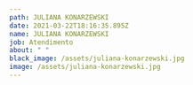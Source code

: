 ```yaml
---
path: JULIANA KONARZEWSKI
date: 2021-03-22T18:16:35.895Z
name: JULIANA KONARZEWSKI
job: Atendimento
about: " "
black_image: /assets/juliana-konarzewski.jpg
image: /assets/juliana-konarzewski.jpg
---
```


